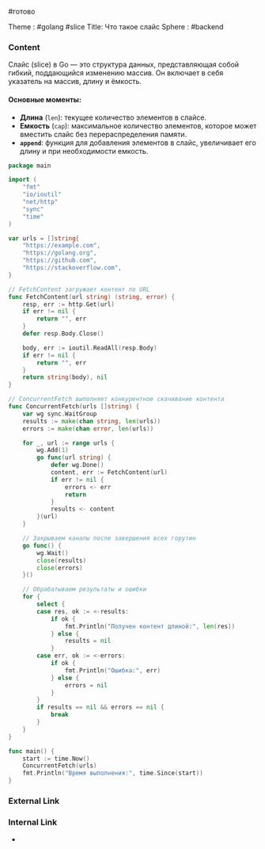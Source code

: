 #готово 

Theme : #golang #slice
Title: Что такое слайс
Sphere : #backend

### Content

Слайс (slice) в Go — это структура данных, представляющая собой гибкий, поддающийся изменению массив. Он включает в себя указатель на массив, длину и ёмкость.

#### Основные моменты:

- **Длина** (`len`): текущее количество элементов в слайсе.
- **Емкость** (`cap`): максимальное количество элементов, которое может вместить слайс без перераспределения памяти.
- **`append`**: функция для добавления элементов в слайс, увеличивает его длину и при необходимости емкость.

```go
package main

import (
    "fmt"
    "io/ioutil"
    "net/http"
    "sync"
    "time"
)

var urls = []string{
    "https://example.com",
    "https://golang.org",
    "https://github.com",
    "https://stackoverflow.com",
}

// FetchContent загружает контент по URL
func FetchContent(url string) (string, error) {
    resp, err := http.Get(url)
    if err != nil {
        return "", err
    }
    defer resp.Body.Close()

    body, err := ioutil.ReadAll(resp.Body)
    if err != nil {
        return "", err
    }
    return string(body), nil
}

// ConcurrentFetch выполняет конкурентное скачивание контента
func ConcurrentFetch(urls []string) {
    var wg sync.WaitGroup
    results := make(chan string, len(urls))
    errors := make(chan error, len(urls))

    for _, url := range urls {
        wg.Add(1)
        go func(url string) {
            defer wg.Done()
            content, err := FetchContent(url)
            if err != nil {
                errors <- err
                return
            }
            results <- content
        }(url)
    }

    // Закрываем каналы после завершения всех горутин
    go func() {
        wg.Wait()
        close(results)
        close(errors)
    }()

    // Обрабатываем результаты и ошибки
    for {
        select {
        case res, ok := <-results:
            if ok {
                fmt.Println("Получен контент длиной:", len(res))
            } else {
                results = nil
            }
        case err, ok := <-errors:
            if ok {
                fmt.Println("Ошибка:", err)
            } else {
                errors = nil
            }
        }
        if results == nil && errors == nil {
            break
        }
    }
}

func main() {
    start := time.Now()
    ConcurrentFetch(urls)
    fmt.Println("Время выполнения:", time.Since(start))
}

```
### External Link



### Internal Link

- 